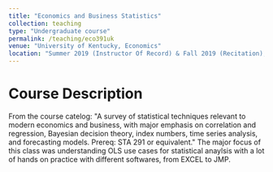 ```yaml
---
title: "Economics and Business Statistics"
collection: teaching
type: "Undergraduate course"
permalink: /teaching/eco391uk
venue: "University of Kentucky, Economics"
location: "Summer 2019 (Instructor Of Record) & Fall 2019 (Recitation), Lexington, KY"
---
```



Course Description
======
From the course catelog: "A survey of statistical techniques relevant to modern economics and business, with major emphasis on correlation and regression, Bayesian decision theory, index numbers, time series analysis, and forecasting models. Prereq: STA 291 or equivalent."   The major focus of this class was understanding OLS use cases for statistical anaylsis with a lot of hands on practice with different softwares, from EXCEL to JMP. 



